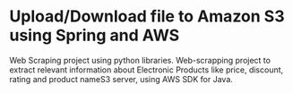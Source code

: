 # Upload/Download file to Amazon S3 using Spring and AWS 
Web Scraping project using python libraries. Web-scrapping project to extract relevant information about Electronic Products like price, discount, rating and product nameS3 server, using AWS SDK for Java.
